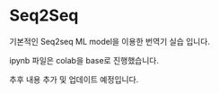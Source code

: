 # Seq2Seq

기본적인 Seq2seq ML model을 이용한 번역기 실습 입니다.

ipynb 파일은 colab을 base로 진행했습니다.


추후 내용 추가 및 업데이트 예정입니다.
